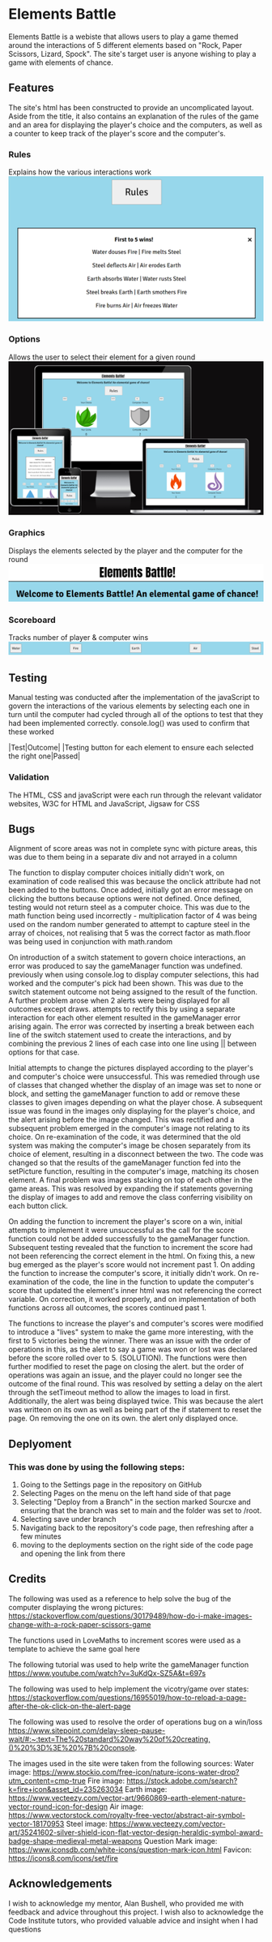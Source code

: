 # Elements Battle
Elements Battle is a webiste that allows users to play a game themed around the interactions of 5 different elements based on  "Rock, Paper Scissors, Lizard, Spock". The site's target user is anyone wishing to play a game with elements of chance.

## Features
The site's html has been constructed to provide an uncomplicated layout. Aside from the title, it also contains an explanation of the rules of the game and an area for displaying the player's choice and the computers, as well as a counter to keep track of the player's score and the computer's.

### Rules
Explains how the various interactions work
![alt text](image.png)

### Options
Allows the user to select their element for a given round
![alt text](image-1.png)

### Graphics
Displays the elements selected by the player and the computer for the round
![alt text](image-2.png)

### Scoreboard
Tracks number of player & computer wins
![alt text](image-3.png)

## Testing
Manual testing was conducted after the implementation of the javaScript to govern the interactions of the various elements by selecting each one in turn until the computer had cycled through all of the options to test that they had been implemented correctly. console.log() was used to confirm that these worked

|Test|Outcome|
|Testing button for each element to ensure each selected the right one|Passed|

### Validation
The HTML, CSS and javaScript were each run through the relevant validator websites, W3C for HTML and JavaScript, Jigsaw for CSS 

## Bugs
Alignment of score areas was not in complete sync with picture areas, this was due to  them being in a separate div and not arrayed in a column

The function to display computer choices initially didn't work, on examination of code realised this was because the onclick attribute had not been added to the buttons. Once added, initially got an error message on clicking the buttons because options were not defined. Once defined, testing would not return steel as a computer choice. This was due to the math function being used incorrectly - multiplication factor of 4 was being used on the random number generated to attempt to capture steel in the array of choices, not realising that 5 was the correct factor as math.floor was being used in conjunction with math.random

On introduction of a switch statement to govern choice interactions, an error was produced to say the gameManager function was undefined. previously when using console.log to display computer selections, this had worked and the computer's pick had been shown. This was due to the switch statement outcome not being assigned to the result of the function. A further problem arose when 2 alerts were being displayed for all outcomes except draws. attempts to rectify this by using a separate interaction for each other element resulted in the gameManager error arising again. The error was corrected by inserting a break between each line of the switch statement used to create the interactions, and by combining the previous 2 lines of each case into one line using || between options for that case. 

Initial attempts to change the pictures displayed according to the player's and computer's choice were unsuccessful. This was remedied through use of classes that changed whether the display of an image was set to none or block, and setting the gameManager function to add or remove these classes to given images depending on what the player chose. A subsequent issue was found in the images only displaying for the player's choice, and the alert arising before the image changed. This was rectified and a subsequent problem emerged in the computer's image not relating to its choice. On re-examination of the code, it was determined that the old system was making the computer's image be chosen separately from its choice of element, resulting in a disconnect between the two. The code was changed so that the results of the gameManager function fed into the setPicture function, resulting in the computer's image, matching its chosen element. A final problem was images stacking on top of each other in the game areas. This was resolved by expanding the if statements governing the display of images to add and remove the class conferring visibility on each button click.

On adding the function to increment the player's score on a win, initial attempts to implement it were unsuccessful as the call for the score function could not be added successfully to the gameManager function. Subsequent testing revealed that the function to increment the score had not been referencing the correct element in the html. On fixing this, a new bug emerged as the player's score would not increment past 1. On adding the function to increase the computer's score, it initially didn't work. On re-examination of the code, the line in the function to update the computer's score that updated the element's inner html was not referencing the correct variable. On correction, it worked properly, and on implementation of both functions across all outcomes, the scores continued past 1. 

The functions to increase the player's and computer's scores were modified to introduce a "lives" system to make the game more interesting, with the first to 5 victories being the winner. There was an issue with the order of operations in this, as the alert to say a game was won or lost was declared before the score rolled over to 5. (SOLUTION). The functions were then further modified to reset the page on closing the alert. but the order of operations was again an issue, and the player could no longer see the outcome of the final round. This was resolved by setting a delay on the alert through the setTimeout method to allow the images to load in first. Additionally, the alert was being displayed twice. This was because the alert was writteon on its own as well as being part of the if statement to reset the page. On removing the one on its own. the alert only displayed once.


## Deplyoment
### This was done by using the following steps:
1. Going to the Settings page in the repository on GitHub
2. Selecting Pages on the menu on the left hand side of that page
3. Selecting "Deploy from a Branch" in the section marked Sourcxe and ensuring that the branch was set to main and the folder was set to /root.
4. Selecting save under branch
5. Navigating back to the repository's code page, then refreshing after a few minutes
6. moving to the deployments section on the right side of the code page and opening the link from there

## Credits
The following was used as a reference to help solve the bug of the computer displaying the wrong pictures: https://stackoverflow.com/questions/30179489/how-do-i-make-images-change-with-a-rock-paper-scissors-game

The functions used in LoveMaths to increment scores were used as a template to achieve the same goal here

The following tutorial was used to help write the gameManager function https://www.youtube.com/watch?v=3uKdQx-SZ5A&t=697s 

The following was used to help implement the vicotry/game over states: https://stackoverflow.com/questions/16955019/how-to-reload-a-page-after-the-ok-click-on-the-alert-page

The following was used to resolve the order of operations bug on a win/loss https://www.sitepoint.com/delay-sleep-pause-wait/#:~:text=The%20standard%20way%20of%20creating,()%20%3D%3E%20%7B%20console.

The images used in the site were taken from the following sources:
Water image: https://www.stockio.com/free-icon/nature-icons-water-drop?utm_content=cmp-true
Fire image: https://stock.adobe.com/search?k=fire+icon&asset_id=235263034
Earth image: https://www.vecteezy.com/vector-art/9660869-earth-element-nature-vector-round-icon-for-design
Air image: https://www.vectorstock.com/royalty-free-vector/abstract-air-symbol-vector-18170953
Steel image: https://www.vecteezy.com/vector-art/35241602-silver-shield-icon-flat-vector-design-heraldic-symbol-award-badge-shape-medieval-metal-weapons
Question Mark image: https://www.iconsdb.com/white-icons/question-mark-icon.html
Favicon: https://icons8.com/icons/set/fire

## Acknowledgements
I wish to acknowledge my mentor, Alan Bushell, who provided me with feedback and advice throughout this project. I wish also to acknowledge the Code Institute tutors, who provided valuable advice and insight when I had questions